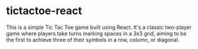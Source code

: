 # tictactoe-react
This is a simple Tic Tac Toe game built using React. It's a classic two-player game where players take turns marking spaces in a 3x3 grid, aiming to be the first to achieve three of their symbols in a row, column, or diagonal.
